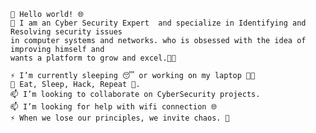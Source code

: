 	💞️ Hello world! 🌐 
	🌱 I am an Cyber Security Expert  and specialize in Identifying and Resolving security issues 							
 	in computer systems and networks. who is obsessed with the idea of improving himself and
  	wants a platform to grow and excel.👨‍💻

	⚡ I’m currently sleeping 😴 or working on my laptop 👨‍💻
	👀 Eat, Sleep, Hack, Repeat 💪.
	📫 I’m looking to collaborate on CyberSecurity projects.
	📫 I’m looking for help with wifi connection 🌐
	⚡ When we lose our principles, we invite chaos. 🧔



<!---
vidyadharspv/vidyadharspv is a ✨ special ✨ repository because its `README.md` (this file) appears on your GitHub profile.
You can click the Preview link to take a look at your changes.
--->
